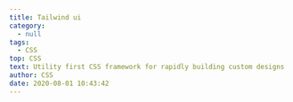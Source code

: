 ```yaml
---
title: Tailwind ui
category:
  - null
tags:
  - CSS
top: CSS
text: Utility first CSS framework for rapidly building custom designs
author: CSS
date: 2020-08-01 10:43:42
---
```

